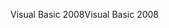<span data-ttu-id="2df3c-101">Visual Basic 2008</span><span class="sxs-lookup"><span data-stu-id="2df3c-101">Visual Basic 2008</span></span>
